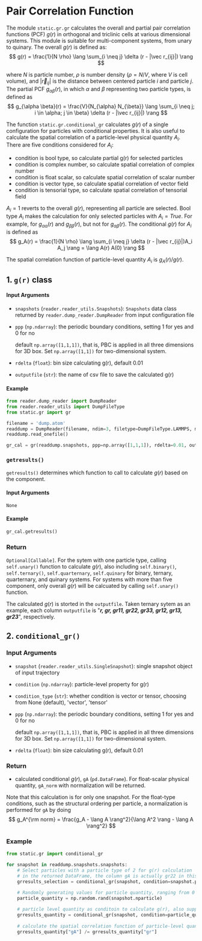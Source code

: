 # Pair Correlation Function

The module `static.gr.gr` calculates the overall and partial pair correlation functions (PCF) $g(r)$ in orthogonal and triclinic cells at various dimensional systems. This module is suitable for multi-component systems, from unary to quinary.  The overall $g(r)$ is defined as:
$$
g(r) = \frac{1}{N \rho} \lang \sum_{i \neq j} \delta (r - |\vec r_{ij}|) \rang
$$

where $N$ is particle number, $\rho$ is number density ($\rho=N/V$, where $V$ is cell volume), and $|\vec r_{ij}|$ is the distance between centered particle $i$ and particle $j$. The partial PCF $g_{\alpha \beta}(r)$, in which $\alpha$ and $\beta$ representing two particle types, is defined as
$$
g_{\alpha \beta}(r) = \frac{V}{N_{\alpha} N_{\beta}} \lang \sum_{i \neq j; i \in \alpha; j \in \beta} \delta (r - |\vec r_{ij}|) \rang
$$

The function `static.gr.conditional_gr` calculates $g(r)$ of a single configuration for particles with conditional properties. It is also useful to calculate the spatial correlation of a particle-level physical quantity $A_i$. There are five conditions considered for $A_i$:
- condition is bool type, so calculate partial g(r) for selected particles
- condition is complex number, so calculate spatial correlation of complex number
- condition is float scalar, so calculate spatial correlation of scalar number
- condition is vector type, so calculate spatial correlation of vector field
- condition is tensorial type, so calculate spatial correlation of tensorial field
 
$A_i=1$ reverts to the overall $g(r)$, representing all particle are selected. Bool type $A_i$ makes the calculation for only selected particles with $A_i=True$. For example, for $g_{\alpha\alpha}(r)$ and $g_{\beta\beta}(r)$, but not for $g_{\alpha\beta}(r)$. The conditional $g(r)$ for $A_i$ is defined as
$$
g_A(r) = \frac{1}{N \rho} \lang \sum_{i \neq j} \delta (r - |\vec r_{ij}|)A_i A_j \rang = \lang A(r) A(0) \rang
$$

The spatial correlation function of particle-level quantity $A_i$ is $g_A(r) / g(r)$.

## 1. `g(r)` class

#### Input Arguments
- `snapshots` (`reader.reader_utils.Snapshots`): `Snapshots` data class returned by `reader.dump_reader.DumpReader` from input configuration file
- `ppp` (`np.ndarray`): the periodic boundary conditions, setting 1 for yes and 0 for no
  
  default `np.array([1,1,1])`, that is, PBC is applied in all three dimensions for 3D box. Set `np.array([1,1])` for two-dimensional system.
- `rdelta` (`float`): bin size calculating g(r), default 0.01
- `outputfile` (`str`): the name of csv file to save the calculated g(r)

#### Example

```python
from reader.dump_reader import DumpReader
from reader.reader_utils import DumpFileType
from static.gr import gr

filename = 'dump.atom'
readdump = DumpReader(filename, ndim=3, filetype=DumpFileType.LAMMPS, moltypes=None)
readdump.read_onefile()

gr_cal = gr(readdump.snapshots, ppp=np.array([1,1,1]), rdelta=0.01, outputfile='gr.csv')
```

### `getresults()`
`getresults()` determines which function to call to calculate $g(r)$ based on the component.

#### Input Arguments
`None`

#### Example
```python
gr_cal.getresults()
```

### Return
`Optional[Callable]`. For the sytem with one particle type, calling `self.unary()` function to calculate $g(r)$, also including `self.binary()`, `self.ternary()`, `self.quarternary`, `self.quinary` for binary, ternary, quarternary, and quinary systems. For systems with more than five component, only overall $g(r)$ will be calcuated by calling `self.unary()` function.

The calculated $g(r)$ is storted in the `outputfile`. Taken ternary sytem as an example, each column `outputfile` is "***r, gr, gr11, gr22, gr33, gr12, gr13, gr23***", respectively.

## 2. `conditional_gr()`

### Input Arguments
- `snapshot` (`reader.reader_utils.SingleSnapshot`): single snapshot object of input trajectory
- `condition` (`np.ndarray`): particle-level property for g(r)
- `condition_type` (`str`): whether condition is vector or tensor, choosing from None (default), 'vector', 'tensor'
- `ppp` (`np.ndarray`): the periodic boundary conditions, setting 1 for yes and 0 for no
  
  default `np.array([1,1,1])`, that is, PBC is applied in all three dimensions for 3D box. Set `np.array([1,1])` for two-dimensional system.
- `rdelta` (`float`): bin size calculating g(r), default 0.01

### Return
- calculated conditional $g(r)$, `gA` (`pd.DataFrame`). For float-scalar physical quantity, `gA_norm` with normalization will be returned.

Note that this calculation is for only one snapshot. For the float-type conditions, such as the structural ordering per particle, a normalization is performed for `gA` by doing
$$
g_A^{\rm norm} = \frac{g_A - \lang A \rang^2}{\lang A^2 \rang - \lang A \rang^2}
$$

### Example
```python
from static.gr import conditional_gr

for snapshot in readdump.snapshots.snapshots: 
    # Select particles with a particle type of 2 for g(r) calculation
    # in the returned DataFrame, the column gA is actually gr22 in this case
    grresults_selection = conditional_gr(snapshot, condition=snapshot.particle_type == 2)

    # Randomly generating values for particle quantity, ranging from 0 to 1
    particle_quantity = np.random.rand(snapshot.nparticle)
    
    # particle level quantity as conditoin to calculate g(r), also support complex-number quantity
    grresults_quantity = conditional_gr(snapshot, condition=particle_quantity)
    
    # calculate the spatial correlation function of particle-level quantity
    grresults_quantity["gA"] /= grresults_quantity["gr"]
```
